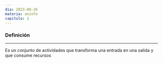 ```yaml
---
dia: 2023-08-26
materia: aninfo
capitulo: 1
---
```

### Definición
---
Es un conjunto de actividades que transforma una entrada en una salida y que consume recursos